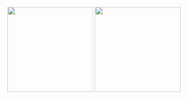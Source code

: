 <p align = "center">
  <img height="200" src = "https://github-readme-stats.vercel.app/api?username=tuanle03&show_icons=true&theme=tokyonight&hide_border=true&count_private=true">
  <img height="200" src = "https://github-readme-stats.vercel.app/api/top-langs/?username=tuanle03&hide=html&theme=tokyonight">
</p>
